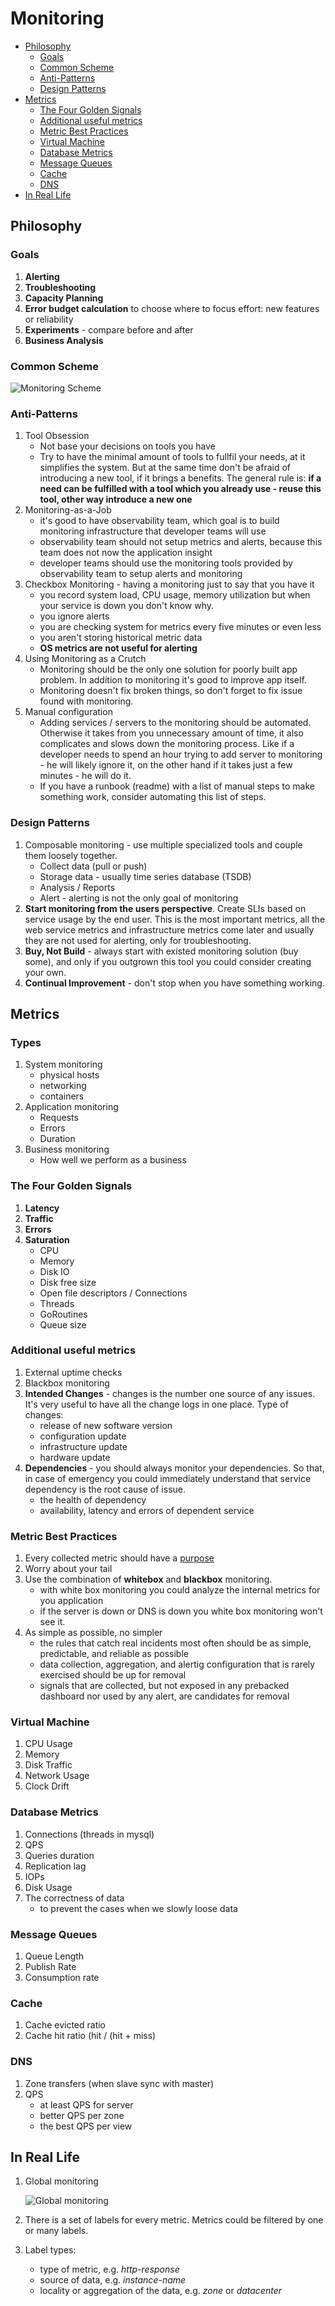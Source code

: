 # Monitoring
  * [Philosophy](#philosophy)
    + [Goals](#goals)
    + [Common Scheme](#common-scheme)
    + [Anti-Patterns](#anti-patterns)
    + [Design Patterns](#design-patterns)
  * [Metrics](#metrics)
    + [The Four Golden Signals](#the-four-golden-signals)
    + [Additional useful metrics](#additional-useful-metrics)
    + [Metric Best Practices](#metric-best-practices)
    + [Virtual Machine](#virtual-machine)
    + [Database Metrics](#database-metrics)
    + [Message Queues](#message-queues)
    + [Cache](#cache)
    + [DNS](#dns)
  * [In Real Life](#in-real-life)

## Philosophy

### Goals
1. **Alerting**
1. **Troubleshooting**
1. **Capacity Planning**
1. **Error budget calculation** to choose where to focus effort: new features or reliability
1. **Experiments** - compare before and after
1. **Business Analysis**

### Common Scheme
![Monitoring Scheme](./img/monitoring-scheme.png)

### Anti-Patterns
1. Tool Obsession
    * Not base your decisions on tools you have
    * Try to have the minimal amount of tools to fullfil your needs, at it simplifies the system. But at the same time don't be afraid of introducing a new tool, if it brings a benefits. The general rule is: **if a need can be fulfilled with a tool which you already use - reuse this tool, other way introduce a new one**
1. Monitoring-as-a-Job
    * it's good to have observability team, which goal is to build monitoring infrastructure that developer teams will use
    * observability team should not setup metrics and alerts, because this team does not now the application insight
    * developer teams should use the monitoring tools provided by observability team to setup alerts and monitoring
1. Checkbox Monitoring - having a monitoring just to say that you have it
    * you record system load, CPU usage, memory utilization but when your service is down you don't know why.
    * you ignore alerts
    * you are checking system for metrics every five minutes or even less
    * you aren't storing historical metric data
    * **OS metrics are not useful for alerting**
1. Using Monitoring as a Crutch
    * Monitoring should be the only one solution for poorly built app problem. In addition to monitoring it's good to improve app itself.
    * Monitoring doesn't fix broken things, so don't forget to fix issue found with monitoring.
1. Manual configuration
    * Adding services / servers to the monitoring should be automated. Otherwise it takes from you unnecessary amount of time, it also complicates and slows down the monitoring process. Like if a developer needs to spend an hour trying to add server to monitoring - he will likely ignore it, on the other hand if it takes just a few minutes - he will do it.
    * If you have a runbook (readme) with a list of manual steps to make something work, consider automating this list of steps.

### Design Patterns
1. Composable monitoring - use multiple specialized tools and couple them loosely together.
    * Collect data (pull or push)
    * Storage data - usually time series database (TSDB)
    * Analysis / Reports
    * Alert - alerting is not the only goal of monitoring
1. **Start monitoring from the users perspective**. Create SLIs based on service usage by the end user. This is the most important metrics, all the web service metrics and infrastructure metrics come later and usually they are not used for alerting, only for troubleshooting.
1. **Buy, Not Build** - always start with existed monitoring solution (buy some), and only if you outgrown this tool you could consider creating your own.
1. **Continual Improvement** - don't stop when you have something working.


## Metrics
### Types
1. System monitoring
    * physical hosts
    * networking
    * containers
1. Application monitoring
    * Requests
    * Errors
    * Duration
1. Business monitoring
    * How well we perform as a business
### The Four Golden Signals
1. **Latency**
1. **Traffic**
1. **Errors**
1. **Saturation**
    * CPU
    * Memory
    * Disk IO
    * Disk free size
    * Open file descriptors / Connections
    * Threads
    * GoRoutines
    * Queue size

### Additional useful metrics
1. External uptime checks
1. Blackbox monitoring
1. **Intended Changes** - changes is the number one source of any issues. It's very useful to have all the change logs in one place. Type of changes:
    * release of new software version
    * configuration update
    * infrastructure update
    * hardware update
1. **Dependencies** - you should always monitor your dependencies. So that, in case of emergency you could immediately understand that service dependency is the root cause of issue.
    * the health of dependency
    * availability, latency and errors of dependent service

### Metric Best Practices
1. Every collected metric should have a [purpose](#goals)
1. Worry about your tail
1. Use the combination of **whitebox** and **blackbox** monitoring.
    * with white box monitoring you could analyze the internal metrics for you application
    * if the server is down or DNS is down you white box monitoring won't see it.
1. As simple as possible, no simpler
    * the rules that catch real incidents most often should be as simple, predictable, and reliable as possible
    * data collection, aggregation, and alertig configuration that is rarely exercised should be up for removal
    * signals that are collected, but not exposed in any prebacked dashboard nor used by any alert, are candidates for removal

### Virtual Machine
1. CPU Usage
1. Memory
1. Disk Traffic
1. Network Usage
1. Clock Drift

### Database Metrics
1. Connections (threads in mysql)
1. QPS
1. Queries duration
1. Replication lag
1. IOPs
1. Disk Usage
1. The correctness of data
    * to prevent the cases when we slowly loose data

### Message Queues
1. Queue Length
1. Publish Rate
1. Consumption rate

### Cache
1. Cache evicted ratio
1. Cache hit ratio (hit / (hit + miss)

### DNS
1. Zone transfers (when slave sync with master)
1. QPS
    * at least QPS for server
    * better QPS per zone
    * the best QPS per view

## In Real Life
1. Global monitoring

    ![Global monitoring](./img/global-monitoring.png)

1. There is a set of labels for every metric. Metrics could be filtered by one or many labels.
1. Label types:
    * type of metric, e.g. _http-response_
    * source of data, e.g. _instance-name_
    * locality or aggregation of the data, e.g. _zone_ or _datacenter_
